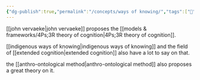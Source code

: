 ```yaml
---
{"dg-publish":true,"permalink":"/concepts/ways of knowing/","tags":["🌱"],"created":"2024-03-26T15:30:34.109-03:00","updated":"2024-06-19T18:27:45.082-03:00"}
---
```


[[john vervaeke\|john vervaeke]] proposes the [[models & frameworks/4Ps;3R theory of cognition\|4Ps;3R theory of cognition]].

[[indigenous ways of knowing\|indigenous ways of knowing]] and the field of [[extended cognition\|extended cognition]] also have a lot to say on that.

the [[anthro-ontological method\|anthro-ontological method]] also proposes a great theory on it.